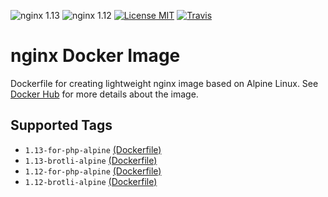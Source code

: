 ![nginx 1.13](https://img.shields.io/badge/nginx-1.13-brightgreen.svg?style=flat-square) ![nginx 1.12](https://img.shields.io/badge/nginx-1.12-brightgreen.svg?style=flat-square) [![License MIT](https://img.shields.io/badge/license-MIT-blue.svg?style=flat-square)](https://opensource.org/licenses/MIT) [![Travis](https://img.shields.io/travis/servivum/docker-nginx.svg?style=flat-square)](https://travis-ci.org/servivum/docker-nginx)

# nginx Docker Image

Dockerfile for creating lightweight nginx image based on Alpine Linux. See 
[Docker Hub](https://hub.docker.com/r/servivum/nginx) for more details about the image.

## Supported Tags

- `1.13-for-php-alpine` [(Dockerfile)](https://github.com/servivum/docker-nginx/blob/master/1.13/for-php-alpine/Dockerfile)
- `1.13-brotli-alpine` [(Dockerfile)](https://github.com/servivum/docker-nginx/blob/master/1.13/brotli-alpine/Dockerfile)
- `1.12-for-php-alpine` [(Dockerfile)](https://github.com/servivum/docker-nginx/blob/master/1.12/for-php-alpine/Dockerfile)
- `1.12-brotli-alpine` [(Dockerfile)](https://github.com/servivum/docker-nginx/blob/master/1.12/brotli-alpine/Dockerfile)